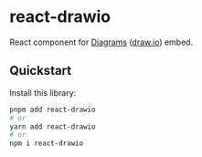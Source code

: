 # react-drawio

React component for <a href="https://app.diagrams.net">Diagrams</a> (<a href="https://www.drawio.com/">draw.io</a>) embed.

## Quickstart

Install this library:

```bash
pnpm add react-drawio
# or
yarn add react-drawio
# or
npm i react-drawio
```

